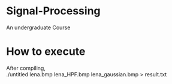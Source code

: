 # Signal-Processing
An undergraduate Course


# How to execute
After compiling, <br>
./untitled lena.bmp lena_HPF.bmp lena_gaussian.bmp > result.txt
